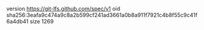 version https://git-lfs.github.com/spec/v1
oid sha256:3eafa9c474a9c8a2b599cf241ad3661a0b8a911f7921c4b8f55c9c41f6a4db41
size 1269
